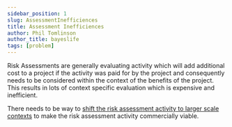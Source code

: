 ```yaml
---
sidebar_position: 1
slug: AssessmentInefficiences
title: Assessment Inefficiences
author: Phil Tomlinson
author_title: bayeslife
tags: [problem]
---
```

Risk Assessments are generally evaluating activity which will add additional cost to a project if the activity was paid for by the project and consequently needs to be considered within the context of the benefits of the project. This results in lots of context specific evaluation which is expensive and inefficient.

There needs to be way to [shift the risk assessment activity to larger scale contexts](./IndirectProblems/EconomyOfScale)
to make the risk assessment activity commercially viable.



